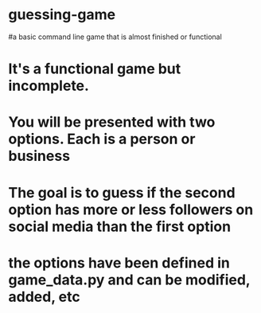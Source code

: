 # guessing-game
#a basic command line game that is almost finished or functional


# It's a functional game but incomplete.  
# You will be presented with two options.  Each is a person or business
# The goal is to guess if the second option has more or less followers on social media than the first option

# the options have been defined in game_data.py and can be modified, added, etc
